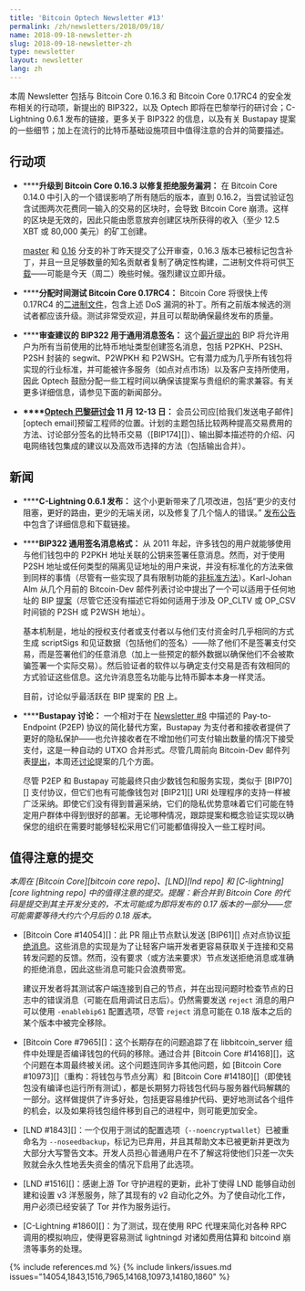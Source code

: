 ```yaml
---
title: 'Bitcoin Optech Newsletter #13'
permalink: /zh/newsletters/2018/09/18/
name: 2018-09-18-newsletter-zh
slug: 2018-09-18-newsletter-zh
type: newsletter
layout: newsletter
lang: zh
---
```

本周 Newsletter 包括与 Bitcoin Core 0.16.3 和 Bitcoin Core 0.17RC4 的安全发布相关的行动项，新提出的 BIP322，以及 Optech 即将在巴黎举行的研讨会；C-Lightning 0.6.1 发布的链接，更多关于 BIP322 的信息，以及有关 Bustapay 提案的一些细节；加上在流行的比特币基础设施项目中值得注意的合并的简要描述。

## 行动项

- **<!--upgrade-to-bitcoin-core-0-16-3-to-fix-denial-of-service-vulnerability-->****升级到 Bitcoin Core 0.16.3 以修复拒绝服务漏洞：** 在 Bitcoin Core 0.14.0 中引入的一个错误影响了所有随后的版本，直到 0.16.2，当尝试验证包含试图两次花费同一输入的交易的区块时，会导致 Bitcoin Core 崩溃。这样的区块是无效的，因此只能由愿意放弃创建区块所获得的收入（至少 12.5 XBT 或 80,000 美元）的矿工创建。

    [master][dup txin master] 和 [0.16][dup txin 0.16] 分支的补丁昨天提交了公开审查，0.16.3 版本已被标记包含补丁，并且一旦足够数量的知名贡献者复制了确定性构建，二进制文件将可供[下载][core download]——可能是今天（周二）晚些时候。强烈建议立即升级。

- **<!--allocate-time-to-test-bitcoin-core-0-17rc4-->****分配时间测试 Bitcoin Core 0.17RC4：** Bitcoin Core 将很快上传 0.17RC4 的[二进制文件][bcc 0.17]，包含上述 DoS 漏洞的补丁。所有之前版本候选的测试者都应该升级。测试非常受欢迎，并且可以帮助确保最终发布的质量。

- **<!--review-proposed-bip322-for-generic-message-signing-->****审查建议的 BIP322 用于通用消息签名：** 这个[最近提出的][BIP322 proposal] BIP 将允许用户为所有当前使用的比特币地址类型创建签名消息，包括 P2PKH、P2SH、P2SH 封装的 segwit、P2WPKH 和 P2WSH。它有潜力成为几乎所有钱包将实现的行业标准，并可能被许多服务（如点对点市场）以及客户支持所使用，因此 Optech 鼓励分配一些工程时间以确保该提案与贵组织的需求兼容。有关更多详细信息，请参见下面的新闻部分。

- **<!--optech-paris-workshop-workshop-november-12-13-->****[Optech 巴黎研讨会][workshop] 11 月 12-13 日：** 会员公司应[给我们发送电子邮件][optech email]预留工程师的位置。计划的主题包括比较两种提高交易费用的方法、讨论部分签名的比特币交易（[BIP174][]）、输出脚本描述符的介绍、闪电网络钱包集成的建议以及高效币选择的方法（包括输出合并）。

## 新闻

- **<!--c-lightning-0-6-1-released-->****C-Lightning 0.6.1 发布：** 这个小更新带来了几项改进，包括“更少的支付阻塞，更好的路由，更少的无端关闭，以及修复了几个恼人的错误。” [发布公告][c-lightning 0.6.1] 中包含了详细信息和下载链接。

- **<!--bip322-generic-signed-message-format-->****BIP322 通用签名消息格式：** 从 2011 年起，许多钱包的用户就能够使用与他们钱包中的 P2PKH 地址关联的公钥来签署任意消息。然而，对于使用 P2SH 地址或任何类型的隔离见证地址的用户来说，并没有标准化的方法来做到同样的事情（尽管有一些实现了具有限制功能的[非标准方法][trezor p2wpkh message signing]）。Karl-Johan Alm 从几个月前的 Bitcoin-Dev 邮件列表讨论中提出了一个可以适用于任何地址的 BIP [提案][BIP322 proposal]（尽管它还没有描述它将如何适用于涉及 OP_CLTV 或 OP_CSV 时间锁的 P2SH 或 P2WSH 地址）。

    基本机制是，地址的授权支付者或支付者以与他们支付资金时几乎相同的方式生成 scriptSigs 和见证数据（包括他们的签名）——除了他们不是签署支付交易，而是签署他们的任意消息（加上一些预定的额外数据以确保他们不会被欺骗签署一个实际交易）。然后验证者的软件以与确定支付交易是否有效相同的方式验证这些信息。这允许消息签名功能与比特币脚本本身一样灵活。

    目前，讨论似乎最活跃在 BIP 提案的 [PR][BIP322 PR] 上。

- **<!--bustapay-discussion-->****Bustapay 讨论：** 一个相对于在 [Newsletter #8][news8 news] 中描述的 Pay-to-Endpoint (P2EP) 协议的简化替代方案，Bustapay 为支付者和接收者提供了更好的隐私保护——也允许接收者在不增加他们可支付输出数量的情况下接受支付，这是一种自动的 UTXO 合并形式。尽管几周前向 Bitcoin-Dev 邮件列表[提出][bustapay proposal]，本周还[讨论][bustapay sjors]提案的几个方面。

    尽管 P2EP 和 Bustapay 可能最终只由少数钱包和服务实现，类似于 [BIP70][] 支付协议，但它们也有可能像钱包对 [BIP21][] URI 处理程序的支持一样被广泛采纳。即使它们没有得到普遍采纳，它们的隐私优势意味着它们可能在特定用户群体中得到很好的部署。无论哪种情况，跟踪提案和概念验证实现以确保您的组织在需要时能够轻松采用它们可能都值得投入一些工程时间。

## 值得注意的提交

*本周在 [Bitcoin Core][bitcoin core repo]、[LND][lnd repo] 和 [C-lightning][core lightning repo] 中的值得注意的提交。提醒：新合并到 Bitcoin Core 的代码是提交到其主开发分支的，不太可能成为即将发布的 0.17 版本的一部分——您可能需要等待大约六个月后的 0.18 版本。*

- [Bitcoin Core #14054][]：此 PR 阻止节点默认发送 [BIP61][] 点对点协议[拒绝消息][p2p reject]。这些消息的实现是为了让轻客户端开发者更容易获取关于连接和交易转发问题的反馈。然而，没有要求（或方法来要求）节点发送拒绝消息或准确的拒绝消息，因此这些消息可能只会浪费带宽。

    建议开发者将其测试客户端连接到自己的节点，并在出现问题时检查节点的日志中的错误消息（可能在启用调试日志后）。仍然需要发送 `reject` 消息的用户可以使用 `-enablebip61` 配置选项，尽管 `reject` 消息可能在 0.18 版本之后的某个版本中被完全移除。

- [Bitcoin Core #7965][]：这个长期存在的问题追踪了在 libbitcoin_server 组件中处理是否编译钱包的代码的移除。通过合并 [Bitcoin Core #14168][]，这个问题在本周最终被关闭。这个问题连同许多其他问题，如 [Bitcoin Core #10973][]（重构：将钱包与节点分离）和 [Bitcoin Core #14180][]（即使钱包没有编译也运行所有测试），都是长期努力将钱包代码与服务器代码解耦的一部分。这样做提供了许多好处，包括更容易维护代码、更好地测试各个组件的机会，以及如果将钱包组件移到自己的进程中，则可能更加安全。

- [LND #1843][]：一个仅用于测试的配置选项（`--noencryptwallet`）已被重命名为 `--noseedbackup`，标记为已弃用，并且其帮助文本已被更新并更改为大部分大写警告文本。开发人员担心普通用户在不了解这将使他们只差一次失败就会永久性地丢失资金的情况下启用了此选项。

- [LND #1516][]：感谢上游 Tor 守护进程的更新，此补丁使得 LND 能够自动创建和设置 v3 洋葱服务，除了其现有的 v2 自动化之外。为了使自动化工作，用户必须已经安装了 Tor 并作为服务运行。

- [C-Lightning #1860][]：为了测试，现在使用 RPC 代理来简化对各种 RPC 调用的模拟响应，使得更容易测试 lightningd 对诸如费用估算和 bitcoind 崩溃等事务的处理。

{% include references.md %}
{% include linkers/issues.md issues="14054,1843,1516,7965,14168,10973,14180,1860" %}

[bcc 0.17]: https://bitcoincore.org/bin/bitcoin-core-0.17.0/
[workshop]: /workshops
[news8 news]: /zh/newsletters/2018/08/14/#新闻
[c-lightning 0.6.1]: https://github.com/ElementsProject/lightning/releases/tag/v0.6.1
[BIP322 proposal]: https://lists.linuxfoundation.org/pipermail/bitcoin-dev/2018-September/016393.html
[BIP322 PR]: https://github.com/bitcoin/bips/pull/725
[trezor p2wpkh message signing]: https://github.com/trezor/trezor-mcu/issues/169
[bustapay proposal]: https://lists.linuxfoundation.org/pipermail/bitcoin-dev/2018-August/016340.html
[bustapay sjors]: https://lists.linuxfoundation.org/pipermail/bitcoin-dev/2018-September/016383.html
[p2p reject]: https://btcinformation.org/en/developer-reference#reject
[dup txin master]: https://github.com/bitcoin/bitcoin/pull/14247
[dup txin 0.16]: https://github.com/bitcoin/bitcoin/pull/14249
[core download]: https://bitcoincore.org/en/download
